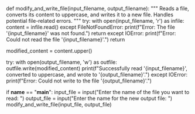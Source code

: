 def modify_and_write_file(input_filename, output_filename):
    """
    Reads a file, converts its content to uppercase, and writes it to a new file.
    Handles potential file-related errors.
    """
    try:
        with open(input_filename, 'r') as infile:
            content = infile.read()
    except FileNotFoundError:
        print(f"Error: The file '{input_filename}' was not found.")
        return
    except IOError:
        print(f"Error: Could not read the file '{input_filename}'.")
        return

  modified_content = content.upper()

  try:
        with open(output_filename, 'w') as outfile:
            outfile.write(modified_content)
        print(f"Successfully read '{input_filename}', converted to uppercase, and wrote to '{output_filename}'.")
    except IOError:
        print(f"Error: Could not write to the file '{output_filename}'.")

if __name__ == "__main__":
    input_file = input("Enter the name of the file you want to read: ")
    output_file = input("Enter the name for the new output file: ")
    modify_and_write_file(input_file, output_file)
